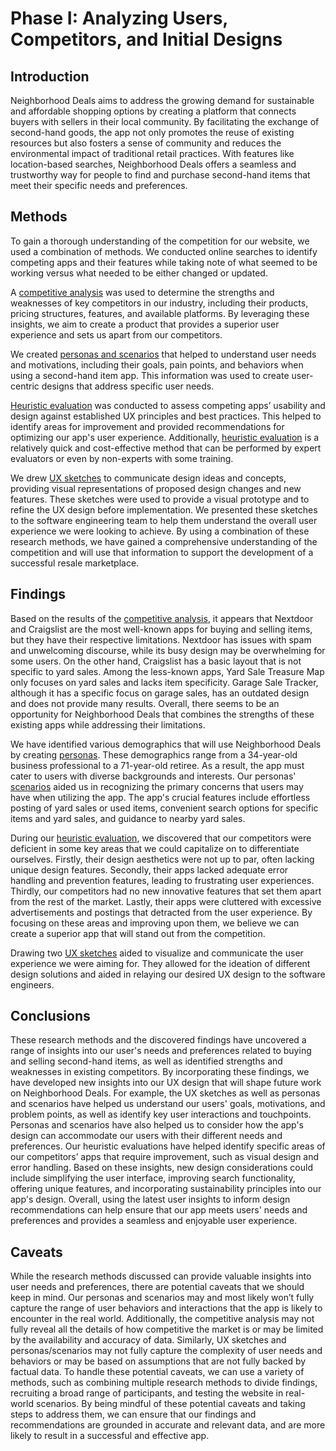 # Phase I: Analyzing Users, Competitors, and Initial Designs

## Introduction

Neighborhood Deals aims to address the growing demand for sustainable and affordable shopping options by creating a platform that connects buyers with sellers in their local community. By facilitating the exchange of second-hand goods, the app not only promotes the reuse of existing resources but also fosters a sense of community and reduces the environmental impact of traditional retail practices. With features like location-based searches, Neighborhood Deals offers a seamless and trustworthy way for people to find and purchase second-hand items that meet their specific needs and preferences.

## Methods

To gain a thorough understanding of the competition for our website, we used a combination of methods. We conducted online searches to identify competing apps and their features while taking note of what seemed to be working versus what needed to be either changed or updated. 

A [competitive analysis](../competitive_analysis/competitive_analysis.pdf) was used to determine the strengths and weaknesses of key competitors in our industry, including their products, pricing structures, features, and available platforms. By leveraging these insights, we aim to create a product that provides a superior user experience and sets us apart from our competitors.

We created [personas and scenarios](../personas/personas_and_scenarios.pdf) that helped to understand user needs and motivations, including their goals, pain points, and behaviors when using a second-hand item app. This information was used to create user-centric designs that address specific user needs.

[Heuristic evaluation](../heuristic_evaluation/heuristic_evaluation.pdf) was conducted to assess competing apps’ usability and design against established UX principles and best practices. This helped to identify areas for improvement and provided recommendations for optimizing our app's user experience. Additionally, [heuristic evaluation](../heuristic_evaluation/heuristic_evaluation.pdf) is a relatively quick and cost-effective method that can be performed by expert evaluators or even by non-experts with some training.

We drew [UX sketches](../sketches/neighborhood_deals_sketch.pdf) to communicate design ideas and concepts, providing visual representations of proposed design changes and new features. These sketches were used to provide a visual prototype and to refine the UX design before implementation. We presented these sketches to the software engineering team to help them understand the overall user experience we were looking to achieve.
By using a combination of these research methods, we have gained a comprehensive understanding of the competition and will use that information to support the development of a successful resale marketplace.

## Findings

Based on the results of the [competitive analysis](../competitive_analysis/competitive_analysis.pdf), it appears that Nextdoor and Craigslist are the most well-known apps for buying and selling items, but they have their respective limitations. Nextdoor has issues with spam and unwelcoming discourse, while its busy design may be overwhelming for some users. On the other hand, Craigslist has a basic layout that is not specific to yard sales. Among the less-known apps, Yard Sale Treasure Map only focuses on yard sales and lacks item specificity. Garage Sale Tracker, although it has a specific focus on garage sales, has an outdated design and does not provide many results. Overall, there seems to be an opportunity for Neighborhood Deals that combines the strengths of these existing apps while addressing their limitations.

We have identified various demographics that will use Neighborhood Deals by creating [personas](../personas/personas_and_scenarios.pdf). These demographics range from a 34-year-old business professional to a 71-year-old retiree. As a result, the app must cater to users with diverse backgrounds and interests. Our personas' [scenarios](../personas/personas_and_scenarios.pdf) aided us in recognizing the primary concerns that users may have when utilizing the app. The app's crucial features include effortless posting of yard sales or used items, convenient search options for specific items and yard sales, and guidance to nearby yard sales.

During our [heuristic evaluation](../heuristic_evaluation/heuristic_evaluation.pdf), we discovered that our competitors were deficient in some key areas that we could capitalize on to differentiate ourselves. Firstly, their design aesthetics were not up to par, often lacking unique design features. Secondly, their apps lacked adequate error handling and prevention features, leading to frustrating user experiences. Thirdly, our competitors had no new innovative features that set them apart from the rest of the market. Lastly, their apps were cluttered with excessive advertisements and postings that detracted from the user experience. By focusing on these areas and improving upon them, we believe we can create a superior app that will stand out from the competition.

Drawing two [UX sketches](../sketches/neighborhood_deals_sketch.pdf) aided to visualize and communicate the user experience we were aiming for. They allowed for the ideation of different design solutions and aided in relaying our desired UX design to the software engineers.

## Conclusions

These research methods and the discovered findings have uncovered a range of insights into our user's needs and preferences related to buying and selling second-hand items, as well as identified strengths and weaknesses in existing competitors. By incorporating these findings, we have developed new insights into our UX design that will shape future work on Neighborhood Deals. For example, the UX sketches as well as personas and scenarios have helped us understand our users' goals, motivations, and problem points, as well as identify key user interactions and touchpoints. Personas and scenarios have also helped us to consider how the app's design can accommodate our users with their different needs and preferences. Our heuristic evaluations have helped identify specific areas of our competitors’ apps that require improvement, such as visual design and error handling. Based on these insights, new design considerations could include simplifying the user interface, improving search functionality, offering unique features, and incorporating sustainability principles into our app's design. Overall, using the latest user insights to inform design recommendations can help ensure that our app meets users' needs and preferences and provides a seamless and enjoyable user experience.

## Caveats

While the research methods discussed can provide valuable insights into user needs and preferences, there are potential caveats that we should keep in mind. Our personas and scenarios may and most likely won’t fully capture the range of user behaviors and interactions that the app is likely to encounter in the real world. Additionally, the competitive analysis may not fully reveal all the details of how competitive the market is or may be limited by the availability and accuracy of data. Similarly, UX sketches and personas/scenarios may not fully capture the complexity of user needs and behaviors or may be based on assumptions that are not fully backed by factual data. To handle these potential caveats, we can use a variety of methods, such as combining multiple research methods to divide findings, recruiting a broad range of participants, and testing the website in real-world scenarios. By being mindful of these potential caveats and taking steps to address them, we can ensure that our findings and recommendations are grounded in accurate and relevant data, and are more likely to result in a successful and effective app.
